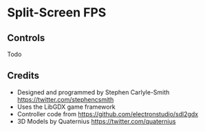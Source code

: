 # Split-Screen FPS


## Controls
Todo

## Credits
* Designed and programmed by Stephen Carlyle-Smith https://twitter.com/stephencsmith
* Uses the LibGDX game framework
* Controller code from https://github.com/electronstudio/sdl2gdx
* 3D Models by Quaternius https://twitter.com/quaternius

